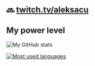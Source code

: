 ## 🔜 [twitch.tv/aleksacu](https://twitch.tv/aleksacu)

## My power level

![My GitHub stats](https://github-readme-stats.vercel.app/api?username=AleksaC&count_private=true&show_icons=true&theme=tokyonight&include_all_commits=true)

[![Most used languages](https://github-readme-stats.vercel.app/api/top-langs/?username=AleksaC&theme=tokyonight)](https://github-readme-stats.vercel.app/api/top-langs/?username=AleksaC&theme=tokyonight)

